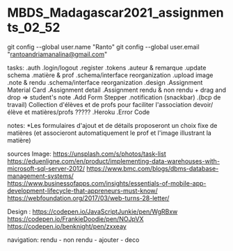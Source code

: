 # MBDS_Madagascar2021_assignments_02_52
git config --global user.name "Ranto"
git config --global user.email "rantoandriamanalina@gmail.com"

tasks:
.auth
    .login/logout
    .register
    .tokens
.auteur & remarque
    .update schema
.matière & prof
    .schema/interface reorganization
    .upload image
.note & rendu
    .schema/interface reorganization
.design
    .Assignment Material Card
    .Assignment detail
    .Assignment rendu & non rendu 
        + drag and drop => student's note
    .Add Form Stepper
.notification (snackbar)
.(bcp de travail) Collection d'élèves et de profs pour faciliter l'association devoir/élève et matières/profs ?????
.Heroku
.Error Code

notes: 
    *Les formulaires d'ajout et de détails proposeront un choix fixe de matières (et associeront automatiquement le prof et l'image illustrant la matière)


sources Image:
https://unsplash.com/s/photos/task-list
https://eduenligne.com/en/product/implementing-data-warehouses-with-microsoft-sql-server-2012/
https://www.bmc.com/blogs/dbms-database-management-systems/
https://www.businessofapps.com/insights/essentials-of-mobile-app-development-lifecycle-that-appreneurs-must-know/
https://webfoundation.org/2017/03/web-turns-28-letter/

Design :
https://codepen.io/JavaScriptJunkie/pen/WgRBxw
https://codepen.io/FrankieDoodie/pen/NOJpVX
https://codepen.io/benknight/pen/zxxeay

navigation: rendu - non rendu - ajouter - deco